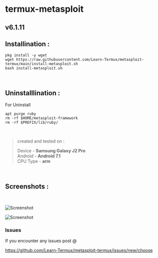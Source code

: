 # termux-metasploit 

## v6.1.11

## Installination :

```
pkg install -y wget 
wget https://raw.githubusercontent.com/Learn-Termux/metasploit-termux/main/install-metasploit.sh
bash install-metasploit.sh
```
<br/>

## Uninstalllination :

For Uninstall 

```
apt purge ruby
rm -rf $HOME/metasploit-framework
rm -rf $PREFIX/lib/ruby/
```

<br />

> created and tested on :
>
> Device - **Samsung Galaxy J2 Pro** <br />
> Android - **Android 7.1** <br />
> CPU Type - **arm**

<br/>

## Screenshots :

<br/>

![Screenshot](https://raw.githubusercontent.com/Learn-Termux/Img/main/Screenshot_20211014-190808.jpg)

![Screenshot](https://raw.githubusercontent.com/Learn-Termux/Img/main/Screenshot_20211014-190708.jpg)
<br />

### Issues

If you encounter any issues post @

https://github.com/Learn-Termux/metasploit-termux/issues/new/choose


